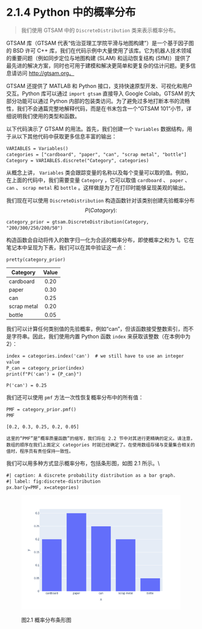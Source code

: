 # 2.1.4  Python 中的概率分布

> 我们使用 GTSAM 中的 `DiscreteDistribution` 类来表示概率分布。

GTSAM 库（GTSAM 代表“佐治亚理工学院平滑与地图构建”）是一个基于因子图的 BSD 许可 C++ 库，我们在代码示例中大量使用了该库。它为机器人技术领域的重要问题（例如同步定位与地图构建 (SLAM) 和运动恢复结构 (SfM)）提供了最先进的解决方案，同时也可用于建模和解决更简单和更复杂的估计问题。更多信息请访问 http://gtsam.org。

GTSAM 还提供了 MATLAB 和 Python 接口，支持快速原型开发、可视化和用户交互。Python 库可以通过 `import gtsam` 直接导入 Google Colab。GTSAM 的大部分功能可以通过 Python 内部的包装类访问。为了避免过多地打断本书的流畅性，我们不会通篇完整地解释代码，而是在书末包含一个“GTSAM 101”小节，详细说明我们使用的类型和函数。

以下代码演示了 GTSAM 的用法。首先，我们创建一个 `Variables` 数据结构，用于从以下其他代码中获取更多信息丰富的输出：

```
VARIABLES = Variables()
categories = ["cardboard", "paper", "can", "scrap metal", "bottle"]
Category = VARIABLES.discrete("Category", categories)
```

从概念上讲， `Variables` 类会跟踪变量的名称以及每个变量可以取的值。例如，在上面的代码中，我们需要变量 `Category` ，它可以取值 `cardboard` 、 `paper` 、 `can` 、 `scrap metal` 和 `bottle` 。这样做是为了在打印时能够呈现美观的输出。

我们现在可以使用 `DiscreteDistribution` 构造函数针对该类别创建先验概率分布 $$P(Catagory):$$

```
category_prior = gtsam.DiscreteDistribution(Category, "200/300/250/200/50")
```

构造函数会自动将传入的数字归一化为合适的概率分布，即使概率之和为 1。它在笔记本中呈现为下表，我们可以在其中验证这一点：

```
pretty(category_prior)
```

| Category    | Value |
| ----------- | :---: |
| cardboard   |  0.20 |
| paper       |  0.30 |
| can         |  0.25 |
| scrap metal |  0.20 |
| bottle      |  0.05 |

我们可以计算任何类别值的先验概率，例如“can”，但该函数接受整数索引，而不是字符串。因此，我们使用内置 Python 函数 `index` 来获取该整数（在本例中为 2）：

```
index = categories.index('can')  # we still have to use an integer value
P_can = category_prior(index)
print(f"P('can') = {P_can}")
```

```
P('can') = 0.25
```

我们还可以使用 `pmf` 方法一次性恢复概率分布中的所有值：

```
PMF = category_prior.pmf()
PMF
```

```
[0.2, 0.3, 0.25, 0.2, 0.05]
```

```
这里的“PMF”是“概率质量函数”的缩写，我们将在 2.2 节中对其进行更精确的定义。请注意，数组的顺序在我们上面定义 categories 时就已经确定了。在使用数组存储与变量集合相关的值时，程序员有责任保持一致性。
```

我们可以用多种方式显示概率分布，包括条形图，如图 2.1 所示。\


```
#| caption: A discrete probability distribution as a bar graph.
#| label: fig:discrete-distribution
px.bar(y=PMF, x=categories)
```

<figure><img src="../../.gitbook/assets/image (2) (1) (1) (1) (1) (1) (1).png" alt=""><figcaption><p>图2.1 概率分布条形图</p></figcaption></figure>
